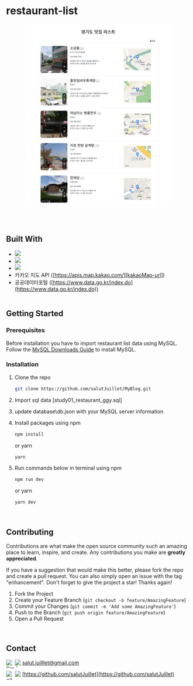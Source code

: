 <!--
# restaurant-list
    [![Top Langs](https://github-readme-stats.vercel.app/api/top-langs/?username=salutJuillet&layout=compact)](https://github.com/salutJuillet/restaurant-list)
-->


<!-- ABOUT THE PROJECT -->
# restaurant-list

<div align="center">
  <img src="client/public/images/preview.png" width="400px"/>
</div>

<br/><br/>



## Built With

* [<img src="https://img.shields.io/badge/React-61DAFB?style=flat-square&logo=React&logoColor=white"/>][React-url]  
* [<img src="https://img.shields.io/badge/Node.js-339933?style=flat-square&logo=Node.js&logoColor=white"/>][NodeJS-url]  
* [<img src="https://img.shields.io/badge/MySQL-4479A1?style=flat-square&logo=MySQL&logoColor=white"/>][MySQL-url]  
* 카카오 지도 API ([https://apis.map.kakao.com/][kakaoMap-url])  
* 공공데이터포털 ([https://www.data.go.kr/index.do](https://www.data.go.kr/index.do))
<br/><br/>



<!-- GETTING STARTED -->
## Getting Started

### Prerequisites

Before installation you have to import restaurant list data using MySQL. Follow the [MySQL Downloads Guide](https://www.mysql.com/downloads/) to install 
MySQL.


### Installation

1. Clone the repo
   ```sh
   git clone https://github.com/salutJuillet/MyBlog.git
   ```
2. Import sql data [study01_restaurant_ggy.sql]
3. update database\db.json with your MySQL server information
4. Install packages using npm
   ```sh
   npm install
   ```
   
   or yarn
   ```sh
   yarn
   ```
5. Run commands below in terminal using npm
   ```sh
   npm run dev
   ```
   or yarn
   ```sh
   yarn dev
   ```
<br/>



<!-- USAGE EXAMPLES -->
<!--
	# Usage
	Use this space to show useful examples of how a project can be used. Additional screenshots, code examples and demos work well in this space. You may also link to more resources.
-->



<!-- CONTRIBUTING -->
## Contributing

Contributions are what make the open source community such an amazing place to learn, inspire, and create. Any contributions you make are **greatly appreciated**.

If you have a suggestion that would make this better, please fork the repo and create a pull request. You can also simply open an issue with the tag "enhancement".
Don't forget to give the project a star! Thanks again!

1. Fork the Project
2. Create your Feature Branch (`git checkout -b feature/AmazingFeature`)
3. Commit your Changes (`git commit -m 'Add some AmazingFeature'`)
4. Push to the Branch (`git push origin feature/AmazingFeature`)
5. Open a Pull Request
<br/>



<!-- CONTACT -->
## Contact

<img src="https://raw.githubusercontent.com/simple-icons/simple-icons/develop/icons/gmail.svg#gh-light-mode-only" alt="Gmail" align=left width=24 height=24><img src="https://raw.githubusercontent.com/simple-icons/simple-icons/develop/icons/gmail.svg#gh-dark-mode-only" alt="Gmail" align=left width=20 height=20> salut.juilllet@gmail.com


<img src="https://raw.githubusercontent.com/simple-icons/simple-icons/develop/icons/github.svg#gh-light-mode-only" alt="gitHub" align=left width=24 height=24><img src="https://raw.githubusercontent.com/simple-icons/simple-icons/develop/icons/github.svg#gh-dark-mode-only" alt="gitHub" align=left width=20 height=20> [https://github.com/salutJuillet](https://github.com/salutJuillet)




<!-- MARKDOWN LINKS & IMAGES -->
<!-- https://www.markdownguide.org/basic-syntax/#reference-style-links -->
[React-url]: https://reactjs.org/
[NodeJS-url]: https://nodejs.org/
[MySQL-url]: https://www.mysql.com/
[kakaoMap-url]: https://apis.map.kakao.com/
